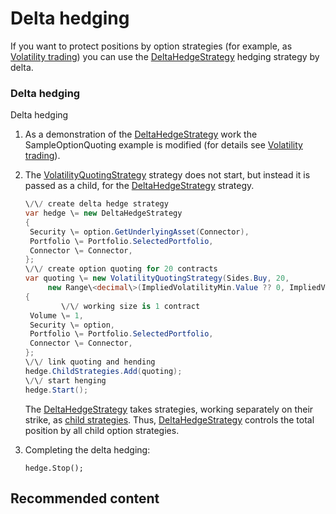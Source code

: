 # Delta hedging

If you want to protect positions by option strategies (for example, as [Volatility trading](OptionsQuoting.md)) you can use the [DeltaHedgeStrategy](../api/StockSharp.Algo.Strategies.Derivatives.DeltaHedgeStrategy.html) hedging strategy by delta. 

### Delta hedging

Delta hedging

1. As a demonstration of the [DeltaHedgeStrategy](../api/StockSharp.Algo.Strategies.Derivatives.DeltaHedgeStrategy.html) work the SampleOptionQuoting example is modified (for details see [Volatility trading](OptionsQuoting.md)). 
2. The [VolatilityQuotingStrategy](../api/StockSharp.Algo.Strategies.Derivatives.VolatilityQuotingStrategy.html) strategy does not start, but instead it is passed as a child, for the [DeltaHedgeStrategy](../api/StockSharp.Algo.Strategies.Derivatives.DeltaHedgeStrategy.html) strategy. 

   ```cs
   \/\/ create delta hedge strategy
   var hedge \= new DeltaHedgeStrategy
   {
   	Security \= option.GetUnderlyingAsset(Connector),
   	Portfolio \= Portfolio.SelectedPortfolio,
   	Connector \= Connector,
   };
   \/\/ create option quoting for 20 contracts
   var quoting \= new VolatilityQuotingStrategy(Sides.Buy, 20,
   		new Range\<decimal\>(ImpliedVolatilityMin.Value ?? 0, ImpliedVolatilityMax.Value ?? 100))
   {
           \/\/ working size is 1 contract
   	Volume \= 1,
   	Security \= option,
   	Portfolio \= Portfolio.SelectedPortfolio,
   	Connector \= Connector,
   };
   \/\/ link quoting and hending
   hedge.ChildStrategies.Add(quoting);
   \/\/ start henging
   hedge.Start();
   ```

   The [DeltaHedgeStrategy](../api/StockSharp.Algo.Strategies.Derivatives.DeltaHedgeStrategy.html) takes strategies, working separately on their strike, as [child strategies](StrategyChilds.md). Thus, [DeltaHedgeStrategy](../api/StockSharp.Algo.Strategies.Derivatives.DeltaHedgeStrategy.html) controls the total position by all child option strategies. 
3. Completing the delta hedging: 

   ```none
   hedge.Stop();
   ```

## Recommended content
